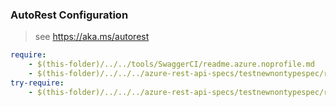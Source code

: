 ### AutoRest Configuration
> see https://aka.ms/autorest

``` yaml
require:
    - $(this-folder)/../../tools/SwaggerCI/readme.azure.noprofile.md
    - $(this-folder)/../../../azure-rest-api-specs/testnewnontypespec/resource-manager/readme.md
try-require:
    - $(this-folder)/../../../azure-rest-api-specs/testnewnontypespec/resource-manager/readme.powershell.md
```
